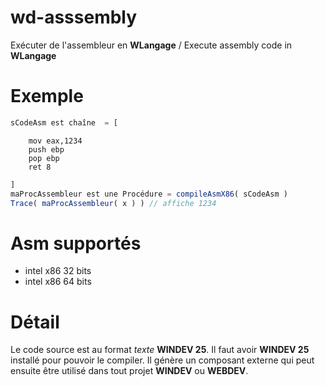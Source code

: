 # wd-asssembly
Exécuter de l'assembleur en **WLangage** / Execute assembly code in **WLangage**

# Exemple
```javascript
sCodeAsm est chaîne  = [
```
```Assembly
	mov	eax,1234
	push ebp
	pop ebp 
	ret 8
```
```javascript
]
maProcAssembleur est une Procédure = compileAsmX86( sCodeAsm )
Trace( maProcAssembleur( x ) ) // affiche 1234 
```

# Asm supportés
- intel x86 32 bits
- intel x86 64 bits

# Détail
Le code source est au format *texte* **WINDEV 25**.
Il faut avoir **WINDEV 25** installé pour pouvoir le compiler.
Il génère un composant externe qui peut ensuite être utilisé dans tout projet **WINDEV** ou **WEBDEV**.
